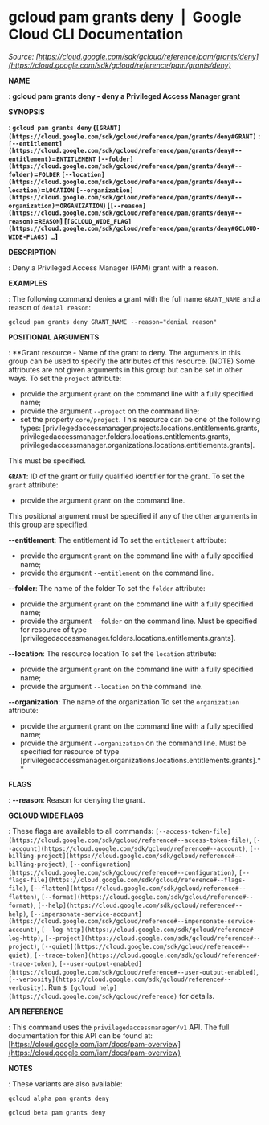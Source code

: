 # gcloud pam grants deny  |  Google Cloud CLI Documentation

*Source: [https://cloud.google.com/sdk/gcloud/reference/pam/grants/deny](https://cloud.google.com/sdk/gcloud/reference/pam/grants/deny)*

**NAME**

: **gcloud pam grants deny - deny a Privileged Access Manager grant**

**SYNOPSIS**

: **`gcloud pam grants deny` (`[GRANT](https://cloud.google.com/sdk/gcloud/reference/pam/grants/deny#GRANT)` : `[--entitlement](https://cloud.google.com/sdk/gcloud/reference/pam/grants/deny#--entitlement)`=`ENTITLEMENT` `[--folder](https://cloud.google.com/sdk/gcloud/reference/pam/grants/deny#--folder)`=`FOLDER` `[--location](https://cloud.google.com/sdk/gcloud/reference/pam/grants/deny#--location)`=`LOCATION` `[--organization](https://cloud.google.com/sdk/gcloud/reference/pam/grants/deny#--organization)`=`ORGANIZATION`) [`[--reason](https://cloud.google.com/sdk/gcloud/reference/pam/grants/deny#--reason)`=`REASON`] [`[GCLOUD_WIDE_FLAG](https://cloud.google.com/sdk/gcloud/reference/pam/grants/deny#GCLOUD-WIDE-FLAGS) …`]**

**DESCRIPTION**

: Deny a Privileged Access Manager (PAM) grant with a reason.

**EXAMPLES**

: The following command denies a grant with the full name
``GRANT_NAME`` and a reason of `denial
reason`:

```
gcloud pam grants deny GRANT_NAME --reason="denial reason"
```

**POSITIONAL ARGUMENTS**

: **Grant resource - Name of the grant to deny. The arguments in this group can be
used to specify the attributes of this resource. (NOTE) Some attributes are not
given arguments in this group but can be set in other ways.
To set the `project` attribute:

- provide the argument `grant` on the command line with a fully
specified name;
- provide the argument `--project` on the command line;
- set the property `core/project`. This resource can be one of the
following types:
[privilegedaccessmanager.projects.locations.entitlements.grants,
privilegedaccessmanager.folders.locations.entitlements.grants,
privilegedaccessmanager.organizations.locations.entitlements.grants].

This must be specified.

**`GRANT`**:
ID of the grant or fully qualified identifier for the grant.
To set the `grant` attribute:

- provide the argument `grant` on the command line.

This positional argument must be specified if any of the other arguments in this
group are specified.

**--entitlement**:
The entitlement id
To set the `entitlement` attribute:

- provide the argument `grant` on the command line with a fully
specified name;
- provide the argument `--entitlement` on the command line.

**--folder**:
The name of the folder
To set the `folder` attribute:

- provide the argument `grant` on the command line with a fully
specified name;
- provide the argument `--folder` on the command line. Must be
specified for resource of type
[privilegedaccessmanager.folders.locations.entitlements.grants].

**--location**:
The resource location
To set the `location` attribute:

- provide the argument `grant` on the command line with a fully
specified name;
- provide the argument `--location` on the command line.

**--organization**:
The name of the organization
To set the `organization` attribute:

- provide the argument `grant` on the command line with a fully
specified name;
- provide the argument `--organization` on the command line. Must be
specified for resource of type
[privilegedaccessmanager.organizations.locations.entitlements.grants].**

**FLAGS**

: **--reason**:
Reason for denying the grant.

**GCLOUD WIDE FLAGS**

: These flags are available to all commands: `[--access-token-file](https://cloud.google.com/sdk/gcloud/reference#--access-token-file)`,
`[--account](https://cloud.google.com/sdk/gcloud/reference#--account)`, `[--billing-project](https://cloud.google.com/sdk/gcloud/reference#--billing-project)`,
`[--configuration](https://cloud.google.com/sdk/gcloud/reference#--configuration)`,
`[--flags-file](https://cloud.google.com/sdk/gcloud/reference#--flags-file)`,
`[--flatten](https://cloud.google.com/sdk/gcloud/reference#--flatten)`, `[--format](https://cloud.google.com/sdk/gcloud/reference#--format)`, `[--help](https://cloud.google.com/sdk/gcloud/reference#--help)`, `[--impersonate-service-account](https://cloud.google.com/sdk/gcloud/reference#--impersonate-service-account)`,
`[--log-http](https://cloud.google.com/sdk/gcloud/reference#--log-http)`,
`[--project](https://cloud.google.com/sdk/gcloud/reference#--project)`, `[--quiet](https://cloud.google.com/sdk/gcloud/reference#--quiet)`, `[--trace-token](https://cloud.google.com/sdk/gcloud/reference#--trace-token)`, `[--user-output-enabled](https://cloud.google.com/sdk/gcloud/reference#--user-output-enabled)`,
`[--verbosity](https://cloud.google.com/sdk/gcloud/reference#--verbosity)`.
Run `$ [gcloud help](https://cloud.google.com/sdk/gcloud/reference)` for details.

**API REFERENCE**

: This command uses the `privilegedaccessmanager/v1` API. The full
documentation for this API can be found at: [https://cloud.google.com/iam/docs/pam-overview](https://cloud.google.com/iam/docs/pam-overview)

**NOTES**

: These variants are also available:

```
gcloud alpha pam grants deny
```

```
gcloud beta pam grants deny
```